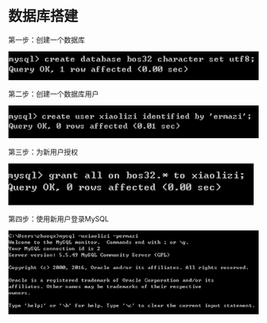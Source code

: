 # 数据库搭建

第一步：创建一个数据库

![](../../../.gitbook/assets/image%20%28244%29.png)

第二步：创建一个数据库用户

![](../../../.gitbook/assets/image%20%28262%29.png)

第三步：为新用户授权

![](../../../.gitbook/assets/image%20%28149%29.png)

第四步：使用新用户登录MySQL

![](../../../.gitbook/assets/image%20%28133%29.png)


